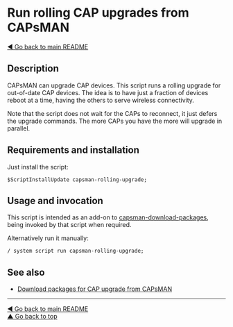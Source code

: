 Run rolling CAP upgrades from CAPsMAN
=====================================

[◀ Go back to main README](../README.md)

Description
-----------

CAPsMAN can upgrade CAP devices. This script runs a rolling upgrade for
out-of-date CAP devices. The idea is to have just a fraction of devices
reboot at a time, having the others to serve wireless connectivity.

Note that the script does not wait for the CAPs to reconnect, it just defers
the upgrade commands. The more CAPs you have the more will upgrade in
parallel.

Requirements and installation
-----------------------------

Just install the script:

    $ScriptInstallUpdate capsman-rolling-upgrade;

Usage and invocation
--------------------

This script is intended as an add-on to
[capsman-download-packages](capsman-download-packages.md), being invoked by
that script when required.

Alternatively run it manually:

    / system script run capsman-rolling-upgrade;

See also
--------

* [Download packages for CAP upgrade from CAPsMAN](capsman-download-packages.md)

---
[◀ Go back to main README](../README.md)  
[▲ Go back to top](#top)
